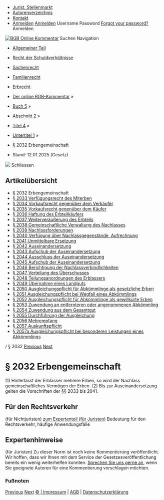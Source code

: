   * [Jurist. Stellenmarkt](https://bgb.kommentar.de/Buch-5/Abschnitt-2/Titel-4/Untertitel-1/</job-board> "Jurist. Stellenmarkt")
  * [Autorenverzeichnis](https://bgb.kommentar.de/Buch-5/Abschnitt-2/Titel-4/Untertitel-1/</Autorenverzeichnis> "Autorenverzeichnis")
  * [Kontakt](https://bgb.kommentar.de/Buch-5/Abschnitt-2/Titel-4/Untertitel-1/</Kontakt>)
  * [Anmelden](https://bgb.kommentar.de/Buch-5/Abschnitt-2/Titel-4/Untertitel-1/<#login> "show login form") [Anmelden](https://bgb.kommentar.de/Buch-5/Abschnitt-2/Titel-4/Untertitel-1/<#> "hide login form") Username Password
[Forgot your password?](https://bgb.kommentar.de/Buch-5/Abschnitt-2/Titel-4/Untertitel-1/</user/forgotpassword>) Anmelden 


[![BGB Online Kommentar](https://bgb.kommentar.de/extension/bgb/design/bgb/images/logo.png)](https://bgb.kommentar.de/Buch-5/Abschnitt-2/Titel-4/Untertitel-1/</> "BGB Online Kommentar")
Suchen
Navigation
  * [Allgemeiner Teil](https://bgb.kommentar.de/Buch-5/Abschnitt-2/Titel-4/Untertitel-1/</Buch-1>)
  * [Recht der Schuldverhältnisse](https://bgb.kommentar.de/Buch-5/Abschnitt-2/Titel-4/Untertitel-1/</Buch-2>)
  * [Sachenrecht](https://bgb.kommentar.de/Buch-5/Abschnitt-2/Titel-4/Untertitel-1/</Buch-3>)
  * [Familienrecht](https://bgb.kommentar.de/Buch-5/Abschnitt-2/Titel-4/Untertitel-1/</Buch-4>)
  * [Erbrecht](https://bgb.kommentar.de/Buch-5/Abschnitt-2/Titel-4/Untertitel-1/</Buch-5>)


  * [Der online BGB-Kommentar](https://bgb.kommentar.de/Buch-5/Abschnitt-2/Titel-4/Untertitel-1/</>) »
  * [Buch 5](https://bgb.kommentar.de/Buch-5/Abschnitt-2/Titel-4/Untertitel-1/</Buch-5>) »
  * [Abschnitt 2](https://bgb.kommentar.de/Buch-5/Abschnitt-2/Titel-4/Untertitel-1/</Buch-5/Abschnitt-2>) »
  * [Titel 4](https://bgb.kommentar.de/Buch-5/Abschnitt-2/Titel-4/Untertitel-1/</Buch-5/Abschnitt-2/Titel-4>) »
  * [Untertitel 1](https://bgb.kommentar.de/Buch-5/Abschnitt-2/Titel-4/Untertitel-1/</Buch-5/Abschnitt-2/Titel-4/Untertitel-1>) »
  * § 2032 Erbengemeinschaft 
  * Stand: 12.01.2025 (Gesetz) 


![](https://vg01.met.vgwort.de/na/1c9909529ead4f509072c06d9081a7d5)
Schliessen 
## Artikelübersicht
  * § 2032 Erbengemeinschaft 
  * [ § 2033 Verfügungsrecht des Miterben ](https://bgb.kommentar.de/Buch-5/Abschnitt-2/Titel-4/Untertitel-1/</Buch-5/Abschnitt-2/Titel-4/Untertitel-1/Verfuegungsrecht-des-Miterben>)
  * [ § 2034 Vorkaufsrecht gegenüber dem Verkäufer ](https://bgb.kommentar.de/Buch-5/Abschnitt-2/Titel-4/Untertitel-1/</Buch-5/Abschnitt-2/Titel-4/Untertitel-1/Vorkaufsrecht-gegenueber-dem-Verkaeufer>)
  * [ § 2035 Vorkaufsrecht gegenüber dem Käufer ](https://bgb.kommentar.de/Buch-5/Abschnitt-2/Titel-4/Untertitel-1/</Buch-5/Abschnitt-2/Titel-4/Untertitel-1/Vorkaufsrecht-gegenueber-dem-Kaeufer>)
  * [ § 2036 Haftung des Erbteilkäufers ](https://bgb.kommentar.de/Buch-5/Abschnitt-2/Titel-4/Untertitel-1/</Buch-5/Abschnitt-2/Titel-4/Untertitel-1/Haftung-des-Erbteilkaeufers>)
  * [ § 2037 Weiterveräußerung des Erbteils ](https://bgb.kommentar.de/Buch-5/Abschnitt-2/Titel-4/Untertitel-1/</Buch-5/Abschnitt-2/Titel-4/Untertitel-1/Weiterveraeusserung-des-Erbteils>)
  * [ § 2038 Gemeinschaftliche Verwaltung des Nachlasses ](https://bgb.kommentar.de/Buch-5/Abschnitt-2/Titel-4/Untertitel-1/</Buch-5/Abschnitt-2/Titel-4/Untertitel-1/Gemeinschaftliche-Verwaltung-des-Nachlasses>)
  * [ § 2039 Nachlassforderungen ](https://bgb.kommentar.de/Buch-5/Abschnitt-2/Titel-4/Untertitel-1/</Buch-5/Abschnitt-2/Titel-4/Untertitel-1/Nachlassforderungen>)
  * [ § 2040 Verfügung über Nachlassgegenstände, Aufrechnung ](https://bgb.kommentar.de/Buch-5/Abschnitt-2/Titel-4/Untertitel-1/</Buch-5/Abschnitt-2/Titel-4/Untertitel-1/Verfuegung-ueber-Nachlassgegenstaende-Aufrechnung>)
  * [ § 2041 Unmittelbare Ersetzung ](https://bgb.kommentar.de/Buch-5/Abschnitt-2/Titel-4/Untertitel-1/</Buch-5/Abschnitt-2/Titel-4/Untertitel-1/Unmittelbare-Ersetzung>)
  * [ § 2042 Auseinandersetzung ](https://bgb.kommentar.de/Buch-5/Abschnitt-2/Titel-4/Untertitel-1/</Buch-5/Abschnitt-2/Titel-4/Untertitel-1/Auseinandersetzung>)
  * [ § 2043 Aufschub der Auseinandersetzung ](https://bgb.kommentar.de/Buch-5/Abschnitt-2/Titel-4/Untertitel-1/</Buch-5/Abschnitt-2/Titel-4/Untertitel-1/Aufschub-der-Auseinandersetzung>)
  * [ § 2044 Ausschluss der Auseinandersetzung ](https://bgb.kommentar.de/Buch-5/Abschnitt-2/Titel-4/Untertitel-1/</Buch-5/Abschnitt-2/Titel-4/Untertitel-1/Ausschluss-der-Auseinandersetzung>)
  * [ § 2045 Aufschub der Auseinandersetzung ](https://bgb.kommentar.de/Buch-5/Abschnitt-2/Titel-4/Untertitel-1/</Buch-5/Abschnitt-2/Titel-4/Untertitel-1/Aufschub-der-Auseinandersetzung2>)
  * [ § 2046 Berichtigung der Nachlassverbindlichkeiten ](https://bgb.kommentar.de/Buch-5/Abschnitt-2/Titel-4/Untertitel-1/</Buch-5/Abschnitt-2/Titel-4/Untertitel-1/Berichtigung-der-Nachlassverbindlichkeiten>)
  * [ § 2047 Verteilung des Überschusses ](https://bgb.kommentar.de/Buch-5/Abschnitt-2/Titel-4/Untertitel-1/</Buch-5/Abschnitt-2/Titel-4/Untertitel-1/Verteilung-des-Ueberschusses>)
  * [ § 2048 Teilungsanordnungen des Erblassers ](https://bgb.kommentar.de/Buch-5/Abschnitt-2/Titel-4/Untertitel-1/</Buch-5/Abschnitt-2/Titel-4/Untertitel-1/Teilungsanordnungen-des-Erblassers>)
  * [ § 2049 Übernahme eines Landguts ](https://bgb.kommentar.de/Buch-5/Abschnitt-2/Titel-4/Untertitel-1/</Buch-5/Abschnitt-2/Titel-4/Untertitel-1/Uebernahme-eines-Landguts>)
  * [ § 2050 Ausgleichungspflicht für Abkömmlinge als gesetzliche Erben ](https://bgb.kommentar.de/Buch-5/Abschnitt-2/Titel-4/Untertitel-1/</Buch-5/Abschnitt-2/Titel-4/Untertitel-1/Ausgleichungspflicht-fuer-Abkoemmlinge-als-gesetzliche-Erben>)
  * [ § 2051 Ausgleichungspflicht bei Wegfall eines Abkömmlings ](https://bgb.kommentar.de/Buch-5/Abschnitt-2/Titel-4/Untertitel-1/</Buch-5/Abschnitt-2/Titel-4/Untertitel-1/Ausgleichungspflicht-bei-Wegfall-eines-Abkoemmlings>)
  * [ § 2052 Ausgleichungspflicht für Abkömmlinge als gewillkürte Erben ](https://bgb.kommentar.de/Buch-5/Abschnitt-2/Titel-4/Untertitel-1/</Buch-5/Abschnitt-2/Titel-4/Untertitel-1/Ausgleichungspflicht-fuer-Abkoemmlinge-als-gewillkuerte-Erben>)
  * [ § 2053 Zuwendung an entfernteren oder angenommenen Abkömmling ](https://bgb.kommentar.de/Buch-5/Abschnitt-2/Titel-4/Untertitel-1/</Buch-5/Abschnitt-2/Titel-4/Untertitel-1/Zuwendung-an-entfernteren-oder-angenommenen-Abkoemmling>)
  * [ § 2054 Zuwendung aus dem Gesamtgut ](https://bgb.kommentar.de/Buch-5/Abschnitt-2/Titel-4/Untertitel-1/</Buch-5/Abschnitt-2/Titel-4/Untertitel-1/Zuwendung-aus-dem-Gesamtgut>)
  * [ § 2055 Durchführung der Ausgleichung ](https://bgb.kommentar.de/Buch-5/Abschnitt-2/Titel-4/Untertitel-1/</Buch-5/Abschnitt-2/Titel-4/Untertitel-1/Durchfuehrung-der-Ausgleichung>)
  * [ § 2056 Mehrempfang ](https://bgb.kommentar.de/Buch-5/Abschnitt-2/Titel-4/Untertitel-1/</Buch-5/Abschnitt-2/Titel-4/Untertitel-1/Mehrempfang>)
  * [ § 2057 Auskunftspflicht ](https://bgb.kommentar.de/Buch-5/Abschnitt-2/Titel-4/Untertitel-1/</Buch-5/Abschnitt-2/Titel-4/Untertitel-1/Auskunftspflicht>)
  * [ § 2057a Ausgleichungspflicht bei besonderen Leistungen eines Abkömmlings ](https://bgb.kommentar.de/Buch-5/Abschnitt-2/Titel-4/Untertitel-1/</Buch-5/Abschnitt-2/Titel-4/Untertitel-1/Ausgleichungspflicht-bei-besonderen-Leistungen-eines-Abkoemmlings>)


/ § 2032 
[Previous](https://bgb.kommentar.de/Buch-5/Abschnitt-2/Titel-4/Untertitel-1/</Buch-5/Abschnitt-2/Titel-3/Herausgabeanspruch-des-fuer-tot-Erklaerten> "§ 2031 Herausgabeanspruch des für tot Erklärten") [Next](https://bgb.kommentar.de/Buch-5/Abschnitt-2/Titel-4/Untertitel-1/</Buch-5/Abschnitt-2/Titel-4/Untertitel-1/Verfuegungsrecht-des-Miterben> "§ 2033 Verfügungsrecht des Miterben")
# § 2032 Erbengemeinschaft
(1) Hinterlässt der Erblasser mehrere Erben, so wird der Nachlass gemeinschaftliches Vermögen der Erben.
(2) Bis zur Auseinandersetzung gelten die Vorschriften der §§ 2033 bis 2041.
## Für den Rechtsverkehr 
(für Nichtjuristen)
[zum Expertenteil (für Juristen)](https://bgb.kommentar.de/Buch-5/Abschnitt-2/Titel-4/Untertitel-1/<#expertenhinweise>)
Bedeutung für den Rechtsverkehr, häufige Anwendungsfälle
## Expertenhinweise
(für Juristen)
Zu dieser Norm ist noch keine Kommentierung veröffentlicht. Wir hoffen, dass wir Ihnen mit dem Service der Gesetzesveröffentlichung bereits ein wenig weiterhelfen konnten. [Sprechen Sie uns gerne an](https://bgb.kommentar.de/Buch-5/Abschnitt-2/Titel-4/Untertitel-1/</Kontakt>), wenn Sie geeignete Autoren für eine Kommentierung vorschlagen möchten. 
### Fußnoten
[Previous](https://bgb.kommentar.de/Buch-5/Abschnitt-2/Titel-4/Untertitel-1/</Buch-5/Abschnitt-2/Titel-3/Herausgabeanspruch-des-fuer-tot-Erklaerten> "§ 2031 Herausgabeanspruch des für tot Erklärten") [Next](https://bgb.kommentar.de/Buch-5/Abschnitt-2/Titel-4/Untertitel-1/</Buch-5/Abschnitt-2/Titel-4/Untertitel-1/Verfuegungsrecht-des-Miterben> "§ 2033 Verfügungsrecht des Miterben")
[© | Impressum](https://bgb.kommentar.de/Buch-5/Abschnitt-2/Titel-4/Untertitel-1/</Kontakt>) | [AGB](https://bgb.kommentar.de/Buch-5/Abschnitt-2/Titel-4/Untertitel-1/</AGB>) | [Datenschutzerklärung](https://bgb.kommentar.de/Buch-5/Abschnitt-2/Titel-4/Untertitel-1/</Datenschutzerklaerung-fuer-Leser>)
